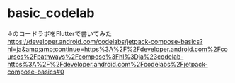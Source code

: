 # basic_codelab
↓のコードラボをFlutterで書いてみた  https://developer.android.com/codelabs/jetpack-compose-basics?hl=ja&amp;amp;continue=https%3A%2F%2Fdeveloper.android.com%2Fcourses%2Fpathways%2Fcompose%3Fhl%3Dja%23codelab-https%3A%2F%2Fdeveloper.android.com%2Fcodelabs%2Fjetpack-compose-basics#0
